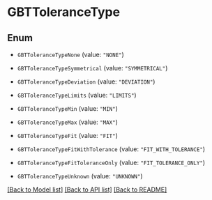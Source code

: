 # GBTToleranceType

## Enum


* `GBTToleranceTypeNone` (value: `"NONE"`)

* `GBTToleranceTypeSymmetrical` (value: `"SYMMETRICAL"`)

* `GBTToleranceTypeDeviation` (value: `"DEVIATION"`)

* `GBTToleranceTypeLimits` (value: `"LIMITS"`)

* `GBTToleranceTypeMin` (value: `"MIN"`)

* `GBTToleranceTypeMax` (value: `"MAX"`)

* `GBTToleranceTypeFit` (value: `"FIT"`)

* `GBTToleranceTypeFitWithTolerance` (value: `"FIT_WITH_TOLERANCE"`)

* `GBTToleranceTypeFitToleranceOnly` (value: `"FIT_TOLERANCE_ONLY"`)

* `GBTToleranceTypeUnknown` (value: `"UNKNOWN"`)


[[Back to Model list]](../README.md#documentation-for-models) [[Back to API list]](../README.md#documentation-for-api-endpoints) [[Back to README]](../README.md)


